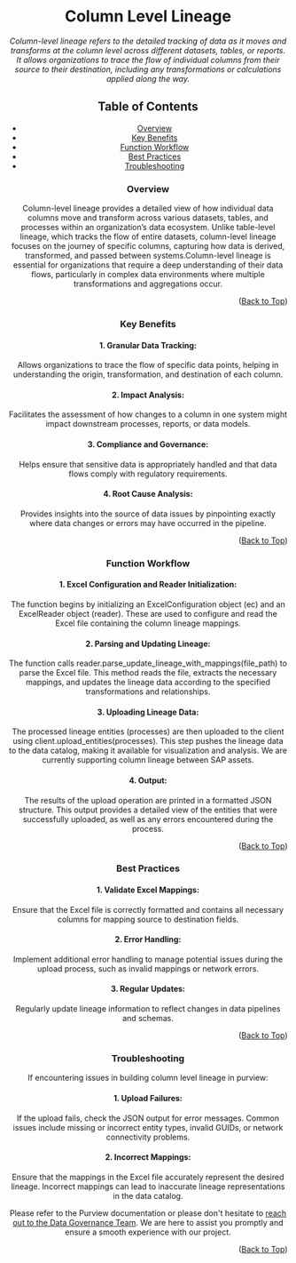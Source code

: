 <!-- Improved compatibility of Back to Top link -->
<a name="Column Lineage-top"></a>

<!-- Concept TITLE AND OVERVIEW -->

<center>

# Column Level Lineage

*Column-level lineage refers to the detailed tracking of data as it moves and transforms at the column level across different datasets, tables, or reports. It allows organizations to trace the flow of individual columns from their source to their destination, including any transformations or calculations applied along the way.*

## Table of Contents

- [Overview](#overview)
- [Key Benefits](#key-benefits)
- [Function Workflow](#function-workflow)
- [Best Practices](#best-practices)
- [Troubleshooting](#troubleshooting)

### Overview

Column-level lineage provides a detailed view of how individual data columns move and transform across various datasets, tables, and processes within an organization’s data ecosystem. Unlike table-level lineage, which tracks the flow of entire datasets, column-level lineage focuses on the journey of specific columns, capturing how data is derived, transformed, and passed between systems.Column-level lineage is essential for organizations that require a deep understanding of their data flows, particularly in complex data environments where multiple transformations and aggregations occur.

<p align="right">(<a href="#Column Lineage-top">Back to Top</a>)</p>

### Key Benefits

#### 1. Granular Data Tracking: 
Allows organizations to trace the flow of specific data points, helping in understanding the origin, transformation, and destination of each column.

#### 2. Impact Analysis: 
Facilitates the assessment of how changes to a column in one system might impact downstream processes, reports, or data models.

#### 3. Compliance and Governance: 
Helps ensure that sensitive data is appropriately handled and that data flows comply with regulatory requirements.

#### 4. Root Cause Analysis: 
Provides insights into the source of data issues by pinpointing exactly where data changes or errors may have occurred in the pipeline.

<p align="right">(<a href="#Column Lineage-top">Back to Top</a>)</p>

### Function Workflow

#### 1. Excel Configuration and Reader Initialization:
The function begins by initializing an ExcelConfiguration object (ec) and an ExcelReader object (reader). These are used to configure and read the Excel file containing the column lineage mappings.

#### 2. Parsing and Updating Lineage:
The function calls reader.parse_update_lineage_with_mappings(file_path) to parse the Excel file. This method reads the file, extracts the necessary mappings, and updates the lineage data according to the specified transformations and relationships.

#### 3. Uploading Lineage Data:

The processed lineage entities (processes) are then uploaded to the client using client.upload_entities(processes). This step pushes the lineage data to the data catalog, making it available for visualization and analysis. We are currently supporting column lineage between SAP assets.

#### 4. Output:
The results of the upload operation are printed in a formatted JSON structure. This output provides a detailed view of the entities that were successfully uploaded, as well as any errors encountered during the process.

<p align="right">(<a href="#Column Lineage-top">Back to Top</a>)</p>

### Best Practices

#### 1. Validate Excel Mappings: 
Ensure that the Excel file is correctly formatted and contains all necessary columns for mapping source to destination fields.

#### 2. Error Handling: 
Implement additional error handling to manage potential issues during the upload process, such as invalid mappings or network errors.

#### 3. Regular Updates: 
Regularly update lineage information to reflect changes in data pipelines and schemas.

<p align="right">(<a href="#Column Lineage-top">Back to Top</a>)</p>

### Troubleshooting

If encountering issues in building column level lineage in purview:

#### 1. Upload Failures: 
If the upload fails, check the JSON output for error messages. Common issues include missing or incorrect entity types, invalid GUIDs, or network connectivity problems.

#### 2. Incorrect Mappings: 
Ensure that the mappings in the Excel file accurately represent the desired lineage. Incorrect mappings can lead to inaccurate lineage representations in the data catalog.

Please refer to the Purview documentation or please don't hesitate to [reach out to the Data Governance Team](mailto:data_governance_team@client.com). We are here to assist you promptly and ensure a smooth experience with our project.

<p align="right">(<a href="#Column Lineage-top">Back to Top</a>)</p>



